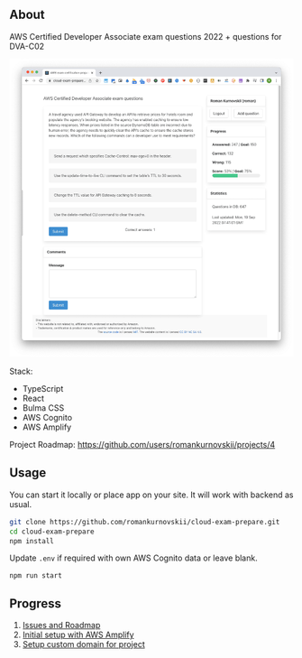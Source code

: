 ## About

AWS Certified Developer Associate exam questions 2022 + questions for DVA-C02

![cloud-exam-prepare.com](assets/site-preview.png)

Stack: 
- TypeScript
- React
- Bulma CSS
- AWS Cognito
- AWS Amplify

Project Roadmap: https://github.com/users/romankurnovskii/projects/4

## Usage

You can start it locally or place app on your site. It will work with backend as usual.

```sh
git clone https://github.com/romankurnovskii/cloud-exam-prepare.git
cd cloud-exam-prepare
npm install
```

Update `.env` if required with own AWS Cognito data or leave blank.

```
npm run start
```

## Progress

1. [Issues and Roadmap](https://github.com/users/romankurnovskii/projects/4)
1. [Initial setup with AWS Amplify](https://romankurnovskii.com/en/posts/cloud-exam-quizz/amplify-setup-project/)
1. [Setup custom domain for project](https://romankurnovskii.com/en/posts/cloud-exam-quizz/amplify-custom-domain/)
